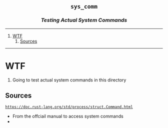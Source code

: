 <h2 align="center"><code> sys_comm </code></h2>
<h3 align="center"><i> Testing Actual System Commands  </i></h3>

----
1. [WTF](#wtf)
   1. [Sources](#sources)


----

# WTF 

1. Going to test actual system commands in this directory 

## Sources 

[`https://doc.rust-lang.org/std/process/struct.Command.html`](https://doc.rust-lang.org/std/process/struct.Command.html)
- From the offciail manual to access system commands 
- 